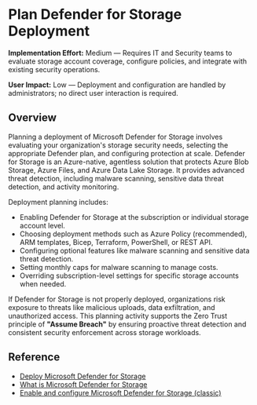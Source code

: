 # Plan Defender for Storage Deployment

**Implementation Effort:** Medium — Requires IT and Security teams to evaluate storage account coverage, configure policies, and integrate with existing security operations.

**User Impact:** Low — Deployment and configuration are handled by administrators; no direct user interaction is required.

## Overview

Planning a deployment of Microsoft Defender for Storage involves evaluating your organization's storage security needs, selecting the appropriate Defender plan, and configuring protection at scale. Defender for Storage is an Azure-native, agentless solution that protects Azure Blob Storage, Azure Files, and Azure Data Lake Storage. It provides advanced threat detection, including malware scanning, sensitive data threat detection, and activity monitoring.

Deployment planning includes:

- Enabling Defender for Storage at the subscription or individual storage account level.
- Choosing deployment methods such as Azure Policy (recommended), ARM templates, Bicep, Terraform, PowerShell, or REST API.
- Configuring optional features like malware scanning and sensitive data threat detection.
- Setting monthly caps for malware scanning to manage costs.
- Overriding subscription-level settings for specific storage accounts when needed.

If Defender for Storage is not properly deployed, organizations risk exposure to threats like malicious uploads, data exfiltration, and unauthorized access. This planning activity supports the Zero Trust principle of **"Assume Breach"** by ensuring proactive threat detection and consistent security enforcement across storage workloads.

## Reference

- [Deploy Microsoft Defender for Storage](https://learn.microsoft.com/en-us/azure/defender-for-cloud/tutorial-enable-storage-plan)  
- [What is Microsoft Defender for Storage](https://learn.microsoft.com/en-us/azure/defender-for-cloud/defender-for-storage-introduction)  
- [Enable and configure Microsoft Defender for Storage (classic)](https://learn.microsoft.com/en-us/azure/defender-for-cloud/defender-for-storage-classic-enable)
